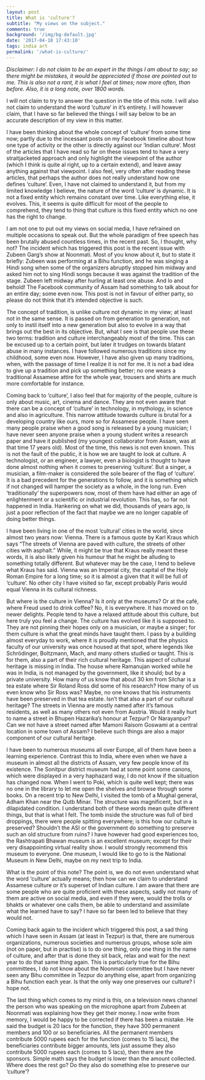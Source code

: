 ```yaml
---
layout: post
title: What is 'culture'?
subtitle: "My views on the subject."
comments: true
background: '/img/bg-default.jpg'
date: '2017-04-18 17:43:10'
tags: india art
permalink: '/what-is-culture/'
---
```


*Disclaimer: I do not claim to be an expert in the things I am about to say; so there might be mistakes, it would be appreciated if those are pointed out to me. This is also not a rant, it is what I feel at times; now more often, than before. Also, it is a long note, over 1800 words.*  

I will not claim to try to answer the question in the title of this note. I will also not claim to understand the word ‘culture‘ in it’s entirety. I will however claim, that I have so far believed the things I will say below to be an accurate description of my view in this matter.

I have been thinking about the whole concept of ‘<span class="_4yxp">culture</span>‘ from some time now; partly due to the incessant posts on my Facebook timeline about how one type of activity or the other is directly against our ‘<span class="_4yxp">Indian culture</span>‘. Most of the articles that I have read so far on these issues tend to have a very straitjacketed approach and only highlight the viewpoint of the author (which I think is quite al right, up to a certain extend), and leave away anything against that viewpoint. I also feel, very often after reading these articles, that perhaps the author does not really understand how one defines ‘<span class="_4yxp">culture</span>‘. Even, I have not claimed to understand it, but from my limited knowledge I believe, the nature of the word ‘<span class="_4yxp">culture</span>‘ is dynamic. It is not a fixed entity which remains constant over time. Like everything else, it evolves. This, it seems is quite difficult for most of the people to comprehend, they tend to thing that culture is this fixed entity which no one has the right to change.

I am not one to put out my views on social media, I have refrained on multiple occasions to speak out. But the whole paradigm of free speech has been brutally abused countless times, in the recent past. So, I thought, why not? The incident which has triggered this post is the recent issue with Zubeen Garg’s show at Noonmati. Most of you know about it, but to state it briefly: Zubeen was performing at a Bihu function, and he was singing a Hindi song when some of the organizers abruptly stopped him midway and asked him not to sing Hindi songs because it was against the tradition of the stage. Zubeen left midway after hurling at least one abuse. And lo and behold! The Facebook community of Assam had something to talk about for an entire day; some even now. This post is not in favour of either party, so please do not think that it’s intended objective is such.

The concept of <span class="_4yxp">tradition</span>, is unlike culture not dynamic in my view; at least not in the same sense. It is passed on from generation to generation, not only to instil itself into a new generation but also to evolve in a way that brings out the best in its objective. But, what I see is that people use these two terms: <span class="_4yxp">tradition</span> and <span class="_4yxp">culture</span> interchangeably most of the time. This can be excused up to a certain point, but later it trudges on towards blatant abuse in many instances. I have followed numerous traditions since my childhood, some even now. However, I have also given up many traditions, when, with the passage of time I realize it is not for me. It is not a bad idea to give up a tradition and pick up something better; no one wears a traditional Assamese attire for the whole year, trousers and shirts are much more comfortable for instance.

Coming back to ‘culture’, I also feel that for majority of the people, culture is only about music, art, cinema and dance. They are not even aware that there can be a concept of ‘culture’ in technology, in mythology, in science and also in agriculture. This narrow attitude towards culture is brutal for a developing country like ours, more so for Assamese people. I have seen many people praise when a good song is released by a young musician; I have never seen anyone praise when a young student writes a research paper and have it published (<span class="_4yxp">my youngest collaborator from Assam, was at that time 17 years old</span>). Most of the time, this news is not even known. This is not the fault of the public, it is how we are taught to look at culture. A technologist, or an engineer, a lawyer, even a biologist is thought to have done almost nothing when it comes to preserving ‘culture’. But a singer, a musician, a film-maker is considered the sole bearer of the flag of ‘culture’. It is a bad precedent for the generations to follow, and it is something which if not changed will hamper the society as a whole, in the long run. Even ‘traditionally’ the superpowers now, most of them have had either an age of enlightenment or a scientific or industrial revolution. This has, so far not happened in India. Hankering on what we did, thousands of years ago, is just a poor reflection of the fact that maybe we are no longer capable of doing better things.

I have been living in one of the most ‘cultural’ cities in the world, since almost two years now: Vienna. There is a famous quote by Karl Kraus which says “<span class="_4yxp">The streets of Vienna are paved with culture, the streets of other cities with asphalt.</span>” While, it might be true that Kraus really meant these words, it is also likely given his humour that he might be alluding to something totally different. But whatever may be the case, I tend to believe what Kraus has said. Vienna was an Imperial city, the capital of the Holy Roman Empire for a long time; so it is almost a given that it will be full of ‘culture’. No other city I have visited so far, except probably Paris would equal Vienna in its cultural richness.

But where is the culture in Vienna? Is it only at the museums? Or at the café, where Freud used to drink coffee? No, it is <span class="_4yxp">everywhere</span>. It has moved on to newer delights. People tend to have a relaxed attitude about this culture, but here truly you feel a change. The culture has evolved like it is supposed to. They are not pinning their hopes only on a musician, or maybe a singer; for them culture is what the great minds have taught them. I pass by a building almost everyday to work, where it is proudly mentioned that the physics faculty of our university was once housed at that spot, where legends like Schrödinger, Boltzmann, Mach, and many others studied or taught. This is for them, also a part of their rich cultural heritage. This aspect of cultural heritage is missing in India. The house where Ramanujan worked while he was in India, is not managed by the government, like it should; but by a private university. How many of us know that about 30 km from Silchar is a tea estate where Sir Roland Ross did some of his research? How many of us even know who Sir Ross was? Maybe, no one knows that his instruments have been preserved in that tea estate. Isn’t that also a part of our cultural heritage? The streets in Vienna are mostly named after it’s famous residents, as well as many others not even from Austria. Would it really hurt to name a street in Bhupen Hazarika’s honour at Tezpur? Or Narayanpur? Can we not have a street named after Mamoni Raisom Goswami at a central location in some town of Assam? I believe such things are also a major component of our cultural heritage.

I have been to numerous museums all over Europe, all of them have been a learning experience. Contrast this to India, where even when we have a museum in almost all the districts of Assam, very few people know of its existence. The Sonitpur district museum had at some point some canons, which were displayed in a very haphazard way, I do not know if the situation has changed now. When I went to Poki, which is quite well kept; there was no one in the library to let me open the shelves and browse through some books. On a recent trip to New Delhi, I visited the tomb of a Mughal general, Adham Khan near the Qutb Minar. The structure was magnificent, but in a dilapidated condition. I understand both of these words mean quite different things, but that is what I felt. The tomb inside the structure was full of bird droppings, there were people spitting everywhere; is this how our culture is preserved? Shouldn’t the ASI or the government do something to preserve such an old structure from ruins? I have however had good experiences too, the Rashtrapati Bhawan museum is an excellent museum; except for their very disappointing virtual reality show. I would strongly recommend this museum to everyone. One museum, I would like to go to is the National Museum in New Delhi, maybe on my next trip to India.

What is the point of this note? The point is, we do not even understand what the word ‘culture’ actually means; then how can we claim to understand Assamese culture or it’s superset of Indian culture. I am aware that there are some people who are quite proficient with these aspects, sadly not many of them are active on social media, and even if they were, would the trolls or bhakts or whatever one calls them, be able to understand and assimilate what the learned have to say? I have so far been led to believe that they would not.

Coming back again to the incident which triggered this post, a sad thing which I have seen in Assam (at least in Tezpur) is that, there are numerous organizations, numerous societies and numerous groups, whose sole aim (not on paper, but in practise) is to do one thing, only one thing in the name of culture, and after that is done they sit back, relax and wait for the next year to do that same thing again. This is particularly true for the Bihu committees, I do not know about the Noonmati committee but I have never seen any Bihu committee in Tezpur do anything else, apart from organizing a Bihu function each year. Is that the only way one preserves our culture? I hope not.

The last thing which comes to my mind is this, on a television news channel the person who was speaking on the microphone apart from Zubeen at Noonmati was explaining how they get their money. I now write from memory, I would be happy to be corrected if there has been a mistake. He said the budget is 20 lacs for the function, they have 300 permanent members and 100 or so beneficiaries. All the permanent members contribute 5000 rupees each for the function (comes to 15 lacs), the beneficiaries contribute bigger amounts, lets just assume they also contribute 5000 rupees each (comes to 5 lacs), then there are the sponsors. Simple math says the budget is lower than the amount collected. Where does the rest go? Do they also do something else to preserve our ‘culture’?
